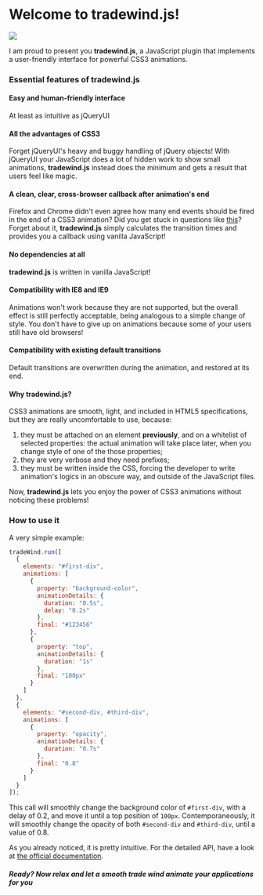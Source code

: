 # Welcome to tradewind.js!

<img src="https://cloud.githubusercontent.com/assets/1175837/6318836/0077e348-ba9d-11e4-9d57-3f33df352a2e.png"/>

I am proud to present you <b>tradewind.js</b>, a JavaScript plugin that implements a user-friendly interface for powerful CSS3 animations.

### Essential features of tradewind.js

#### Easy and human-friendly interface
At least as intuitive as jQueryUI

#### All the advantages of CSS3
Forget jQueryUI's heavy and buggy handling of jQuery objects! With jQueryUI your JavaScript does a lot of hidden work to show small animations, <b>tradewind.js</b> instead does the minimum and gets a result that users feel like magic.

#### A clean, clear, cross-browser callback after animation's end
Firefox and Chrome didn't even agree how many end events should be fired in the end of a CSS3 animation? Did you get stuck in questions like [this](http://stackoverflow.com/questions/9255279/callback-when-css3-transition-finishes)? Forget about it, <b>tradewind.js</b> simply calculates the transition times and provides you a callback using vanilla JavaScript!

#### No dependencies at all
<b>tradewind.js</b> is written in vanilla JavaScript!

#### Compatibility with IE8 and IE9
Animations won't work because they are not supported, but the overall effect is still perfectly acceptable, being analogous to a simple change of style. You don't have to give up on animations because some of your users still have old browsers!

#### Compatibility with existing default transitions
Default transitions are overwritten during the animation, and restored at its end.

#### Why tradewind.js?
CSS3 animations are smooth, light, and included in HTML5 specifications, but they are really uncomfortable to use, because:

1. they must be attached on an element <b>previously</b>, and on a whitelist of selected properties: the actual animation will take place later, when you change style of one of the those properties;
2. they are very verbose and they need prefixes;
3. they must be written inside the CSS, forcing the developer to write animation's logics in an obscure way, and outside of the JavaScript files.

Now, <b>tradewind.js</b> lets you enjoy the power of CSS3 animations without noticing these problems!

### How to use it

A very simple example:

```javascript
tradeWind.run([
  {
    elements: "#first-div",
    animations: [
      {
        property: "background-color",
        animationDetails: {
          duration: "0.5s",
          delay: "0.2s"
        },
        final: "#123456"
      },
      {
        property: "top",
        animationDetails: {
          duration: "1s"
        },
        final: "100px"
      }
    ]
  },
  {
    elements: "#second-div, #third-div",
    animations: [
      {
        property: "opacity",
        animationDetails: {
          duration: "0.7s"
        },
        final: "0.8"
      }
    ]
  }
]);
```

This call will smoothly change the background color of `#first-div`, with a delay of 0.2, and move it until a top position of `100px`. Contemporaneously, it will smoothly change the opacity of both `#second-div` and `#third-div`, until a value of 0.8.

As you already noticed, it is pretty intuitive. For the detailed API, have a look at [the official documentation](https://github.com/adrdilauro/tradewind.js/wiki/Official-documentation).

##### Ready? Now relax and let a smooth trade wind animate your applications for you
